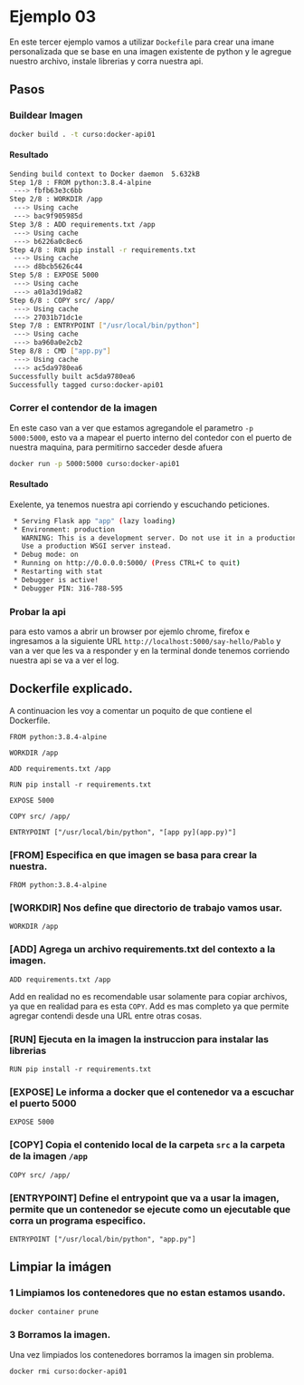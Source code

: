 # Ejemplo 03

En este tercer ejemplo vamos a utilizar `Dockefile` para crear una imane personalizada que se base en una imagen existente de python y le agregue nuestro archivo, instale librerias y corra nuestra api.

## Pasos

### Buildear Imagen
```sh
docker build . -t curso:docker-api01
```
#### Resultado
```sh
Sending build context to Docker daemon  5.632kB
Step 1/8 : FROM python:3.8.4-alpine
 ---> fbfb63e3c6bb
Step 2/8 : WORKDIR /app
 ---> Using cache
 ---> bac9f905985d
Step 3/8 : ADD requirements.txt /app
 ---> Using cache
 ---> b6226a0c8ec6
Step 4/8 : RUN pip install -r requirements.txt
 ---> Using cache
 ---> d8bcb5626c44
Step 5/8 : EXPOSE 5000
 ---> Using cache
 ---> a01a3d19da82
Step 6/8 : COPY src/ /app/
 ---> Using cache
 ---> 27031b71dc1e
Step 7/8 : ENTRYPOINT ["/usr/local/bin/python"]
 ---> Using cache
 ---> ba960a0e2cb2
Step 8/8 : CMD ["app.py"]
 ---> Using cache
 ---> ac5da9780ea6
Successfully built ac5da9780ea6
Successfully tagged curso:docker-api01
```

### Correr el contendor de la imagen

En este caso van a ver que estamos agregandole el parametro `-p 5000:5000`, esto va a mapear el puerto interno del contedor con el puerto de nuestra maquina, para permitirno sacceder desde afuera

```sh
docker run -p 5000:5000 curso:docker-api01
```

#### Resultado

Exelente, ya tenemos nuestra api corriendo y escuchando peticiones.

```sh
 * Serving Flask app "app" (lazy loading)
 * Environment: production
   WARNING: This is a development server. Do not use it in a production deployment.
   Use a production WSGI server instead.
 * Debug mode: on
 * Running on http://0.0.0.0:5000/ (Press CTRL+C to quit)
 * Restarting with stat
 * Debugger is active!
 * Debugger PIN: 316-788-595
```
### Probar la api

para esto vamos a abrir un browser por ejemlo chrome, firefox e ingresamos a la siguiente URL `http://localhost:5000/say-hello/Pablo` y van a ver que les va a responder y en la terminal donde tenemos corriendo nuestra api se va a ver el log.


## Dockerfile explicado.

A continuacion les voy a comentar un poquito de que contiene el Dockerfile.

```Docker
FROM python:3.8.4-alpine

WORKDIR /app

ADD requirements.txt /app

RUN pip install -r requirements.txt

EXPOSE 5000

COPY src/ /app/

ENTRYPOINT ["/usr/local/bin/python", "[app py](app.py)"]
```

### [FROM] Especifica en que imagen se basa para crear la nuestra.

`FROM python:3.8.4-alpine`

### [WORKDIR] Nos define que directorio de trabajo vamos usar.

`WORKDIR /app`

### [ADD] Agrega un archivo requirements.txt del contexto a la imagen.

`ADD requirements.txt /app`

Add en realidad no es recomendable usar solamente para copiar archivos, ya que en realidad para es esta `COPY`. Add es mas completo ya que permite agregar contendi desde una URL entre otras cosas.

### [RUN] Ejecuta en la imagen la instruccion para instalar las librerias

`RUN pip install -r requirements.txt`

### [EXPOSE] Le informa a docker que el contenedor va a escuchar el puerto 5000

`EXPOSE 5000`

### [COPY] Copia el contenido local de la carpeta `src` a la carpeta de la imagen `/app`

`COPY src/ /app/`

### [ENTRYPOINT] Define el entrypoint que va a usar la imagen, permite que un contenedor se ejecute como un ejecutable que corra un programa especifico.

`ENTRYPOINT ["/usr/local/bin/python", "app.py"]`

## Limpiar la imágen

### 1 Limpiamos los contenedores que no estan estamos usando.

```sh
docker container prune
```

### 3 Borramos la imagen.

Una vez limpiados los contenedores borramos la imagen sin problema.

```sh
docker rmi curso:docker-api01
```
